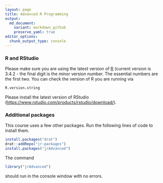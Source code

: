 ```yaml
---
layout: page
title: Advanced R Programming
output:
  md_document:
    variant: markdown_github
    preserve_yaml: true
editor_options: 
  chunk_output_type: console
---
```


### R and RStudio

Please make sure you are using the latest version of [R](https://cran.r-project.org/) (current version is 3.4.2 - the final digit is the minor version number. The essential numbers are the first two. You can check the version of R you are running via

``` r
R.version.string
```

Please install the latest version of RStudio (<https://www.rstudio.com/products/rstudio/download/>).

### Additional packages

This course uses a few other packages. Run the following lines of code to install them.

``` r
install.packages("drat")
drat::addRepo("jr-packages")
install.packages("jrAdvanced")
```

The command

``` r
library("jrAdvanced")
```

should run in the console window with no errors.
